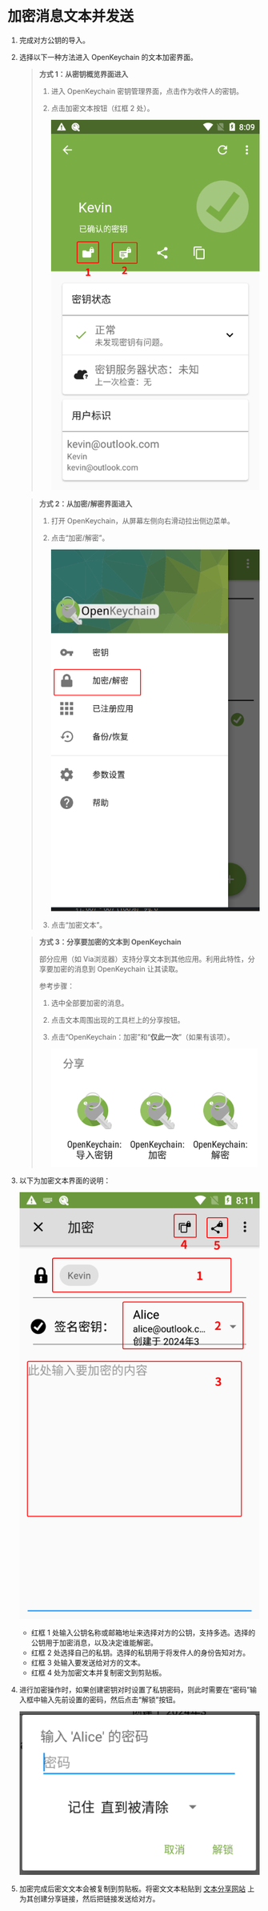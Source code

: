 # 加密消息文本并发送

1. 完成对方公钥的导入。

2. 选择以下一种方法进入 OpenKeychain 的文本加密界面。

    > **方式 1：从密钥概览界面进入**
    >
    > 1. 进入 OpenKeychain 密钥管理界面，点击作为收件人的密钥。
    > 2. 点击加密文本按钮（红框 2 处）。
    >
    >    ![加密按钮](encrypting-message/encrypting-button-from-key-overview.png)

    > **方式 2：从加密/解密界面进入**
    >
    > 1. 打开 OpenKeychain，从屏幕左侧向右滑动拉出侧边菜单。
    > 2. 点击“加密/解密”。
    >
    >    ![加密/解密”](shared/encrypting-and-decrypting.png)
    >
    > 3. 点击“加密文本”。

    > **方式 3：分享要加密的文本到 OpenKeychain**
    >
    > 部分应用（如 Via浏览器）支持分享文本到其他应用。利用此特性，分享要加密的消息到 OpenKeychain 让其读取。  
    > 
    > 参考步骤： 
    >
    > 1. 选中全部要加密的消息。
    > 2. 点击文本周围出现的工具栏上的分享按钮。
    > 3. 点击“OpenKeychain：加密”和“**仅此一次**”（如果有该项）。
    >
    >    ![使用 OpenKeychain 处理消息或密文](shared/using-openkeychain-to-handle-message.png)

3. 以下为加密文本界面的说明：

    ![加密文本界面](encrypting-message/encrypting-text.png)

    - 红框 1 处输入公钥名称或邮箱地址来选择对方的公钥，支持多选。选择的公钥用于加密消息，以及决定谁能解密。
    - 红框 2 处选择自己的私钥。选择的私钥用于将发件人的身份告知对方。
    - 红框 3 处输入要发送给对方的文本。
    - 红框 4 处为加密文本并复制密文到剪贴板。

4. 进行加密操作时，如果创建密钥对时设置了私钥密码，则此时需要在“密码”输入框中输入先前设置的密码，然后点击“解锁”按钮。

    ![输入私钥密码](shared/entering-private-key-passphrase.png)

5. 加密完成后密文文本会被复制到剪贴板。将密文文本粘贴到 [文本分享网站](../pastebin.md) 上为其创建分享链接，然后把链接发送给对方。